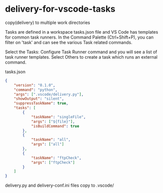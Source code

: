 # delivery-for-vscode-tasks
copy(delivery) to multiple work directories

Tasks are defined in a workspace tasks.json file and VS Code has templates for common task runners. In the Command Palette (Ctrl+Shift+P), you can filter on 'task' and can see the various Task related commands.

Select the Tasks: Configure Task Runner command and you will see a list of task runner templates. Select Others to create a task which runs an external command.

tasks.json
```json
{
    "version": "0.1.0",
    "command": "python",
    "args": [".vscode/delivery.py"],
    "showOutput": "silent",
    "suppressTaskName": true,
    "tasks": [
        {
            "taskName": "singleFile",
            "args": ["${file}"],
            "isBuildCommand": true
        },
        {
            "taskName": "all",
            "args": ["all"]
        },
        {
            "taskName": "ftpCheck",
            "args": ["ftpCheck"]
        }
    ]
}
```

delivery.py and delivery-conf.ini files copy to .vscode/
